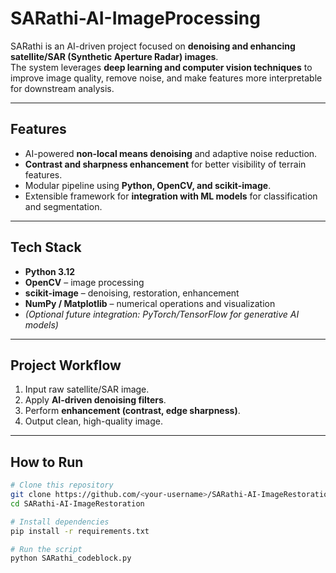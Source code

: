 # SARathi-AI-ImageProcessing

SARathi is an AI-driven project focused on **denoising and enhancing satellite/SAR (Synthetic Aperture Radar) images**.  
The system leverages **deep learning and computer vision techniques** to improve image quality, remove noise, and make features more interpretable for downstream analysis.

---

## Features
- AI-powered **non-local means denoising** and adaptive noise reduction.  
- **Contrast and sharpness enhancement** for better visibility of terrain features.  
- Modular pipeline using **Python, OpenCV, and scikit-image**.  
- Extensible framework for **integration with ML models** for classification and segmentation.  

---

## Tech Stack
- **Python 3.12**  
- **OpenCV** – image processing  
- **scikit-image** – denoising, restoration, enhancement  
- **NumPy / Matplotlib** – numerical operations and visualization  
- *(Optional future integration: PyTorch/TensorFlow for generative AI models)*  

---

## Project Workflow
1. Input raw satellite/SAR image.  
2. Apply **AI-driven denoising filters**.  
3. Perform **enhancement (contrast, edge sharpness)**.  
4. Output clean, high-quality image.  

---

## How to Run
```bash
# Clone this repository
git clone https://github.com/<your-username>/SARathi-AI-ImageRestoration.git
cd SARathi-AI-ImageRestoration

# Install dependencies
pip install -r requirements.txt

# Run the script
python SARathi_codeblock.py

